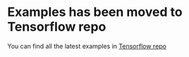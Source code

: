 # Examples has been moved to Tensorflow repo

You can find all the latest examples in [Tensorflow repo](https://github.com/tensorflow/tensorflow/tree/master/tensorflow/examples/skflow)

